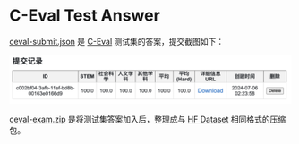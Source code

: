 # C-Eval Test Answer

[ceval-submit.json](ceval-submit.json) 是 [C-Eval](https://cevalbenchmark.com/) 测试集的答案，提交截图如下：

![](screenshot.png)

[ceval-exam.zip](ceval-exam.zip) 是将测试集答案加入后，整理成与 [HF Dataset](https://huggingface.co/datasets/ceval/ceval-exam/blob/main/ceval-exam.zip) 相同格式的压缩包。
